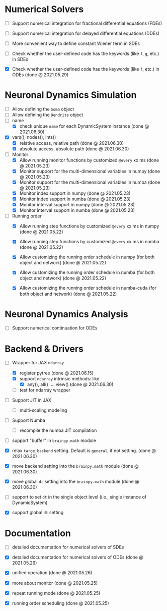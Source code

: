 

# Numerical Solvers

- [ ] Support numerical integration for fractional differential equations (FDEs)
- [ ] Support numerical integration for delayed differential equations (DDEs)
- [ ] More convenient way to define constant Wiener term in SDEs
- [ ] Check whether the user-defined code has the keywords (like `f`, `g`, etc.) in SDEs 
- [x] Check whether the user-defined code has the keywords (like `f`, etc.) in ODEs  (done @ 2021.05.29)




# Neuronal Dynamics Simulation

- [ ] Allow defining the `Soma` object
- [ ] Allow defining the `Dendrite` object
- [ ] name
  - [x] check unique `name` for each DynamicSystem instance (done @ 2021.06.30)
- [x] vars(), nodes(), ints()
  - [x] relative access, relative path  (done @ 2021.06.30)
  - [x] absolute access, absolute path (done @ 2021.06.30)
- [ ] Monitor
  - [x] Allow running monitor functions by customized `@every` xx ms (done @ 2021.05.23)
  - [x] Monitor support for the multi-dimensional variables in numpy (done @ 2021.05.23)
  - [x] Monitor support for the multi-dimensional variables in numba (done @ 2021.05.23)
  - [x] Monitor index support in numpy (done @ 2021.05.23)
  - [x] Monitor index support in numba (done @ 2021.05.23)
  - [x] Monitor interval support in numpy (done @ 2021.05.23)
  - [x] Monitor interval support in numba (done @ 2021.05.23)
- [ ] Running order
  - [x] Allow running step functions by customized `@every` xx ms in numpy (done @ 2021.05.22)
  - [x] Allow running step functions by customized `@every` xx ms in numba (done @ 2021.05.22)
  - [x] Allow customizing the running order schedule in numpy (for both object and network) (done @ 2021.05.22)
  - [x] Allow customizing the running order schedule in numba (for both object and network) (done @ 2021.05.22)
  - [x] Allow customizing the running order schedule in numba-cuda (for both object and network) (done @ 2021.05.22)



# Neuronal Dynamics Analysis

- [ ] Support numerical continuation for ODEs



# Backend & Drivers



- [ ] Wrapper for JAX `ndarray`
  - [x] register pytree  (done @ 2021.06.15)
  - [x] support `ndarray` intrinsic methods: like 
    - [x] any(), all() .... view() (done @ 2021.06.30)
  - [ ] test for ndarray wrapper 
- [ ] Support JIT in JAX
  - [ ] multi-scaling modeling
- [ ] Support Numba
  - [ ] recompile the numba JIT compilation
- [ ] support "buffer" in `brainpy.math` module
- [x] relax `targe_backend` setting. Default is `general`, if not setting. (done @ 2021.06.30)
- [x] move backend setting into the `brainpy.math` module (done @ 2021.06.30)
- [x] move global `dt` setting into the `brainpy.math` module (done @ 2021.06.30)
- [ ] support to set `dt`  in the single object level (i.e., single instance of DynamicSystem)
- [x] support global `dt` setting




# Documentation

- [ ] detailed documentation for numerical solvers of SDEs
- [x] detailed documentation for numerical solvers of ODEs (done @ 2021.05.29)
- [x] unified operation (done @ 2021.05.26)
- [x] more about monitor (done @ 2021.05.25)
- [x] repeat running mode  (done @ 2021.05.25)
- [x] running order scheduling  (done @ 2021.05.25)

